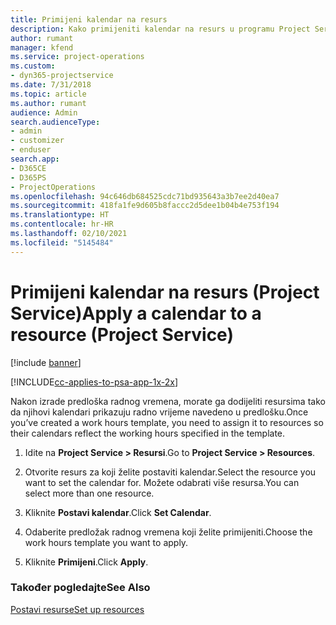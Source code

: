 ```yaml
---
title: Primijeni kalendar na resurs
description: Kako primijeniti kalendar na resurs u programu Project Service
author: rumant
manager: kfend
ms.service: project-operations
ms.custom:
- dyn365-projectservice
ms.date: 7/31/2018
ms.topic: article
ms.author: rumant
audience: Admin
search.audienceType:
- admin
- customizer
- enduser
search.app:
- D365CE
- D365PS
- ProjectOperations
ms.openlocfilehash: 94c646db684525cdc71bd935643a3b7ee2d40ea7
ms.sourcegitcommit: 418fa1fe9d605b8faccc2d5dee1b04b4e753f194
ms.translationtype: HT
ms.contentlocale: hr-HR
ms.lasthandoff: 02/10/2021
ms.locfileid: "5145484"
---
```

# <a name="apply-a-calendar-to-a-resource-project-service"></a><span data-ttu-id="96615-103">Primijeni kalendar na resurs (Project Service)</span><span class="sxs-lookup"><span data-stu-id="96615-103">Apply a calendar to a resource (Project Service)</span></span>

[!include [banner](../includes/psa-now-project-operations.md)]

[!INCLUDE[cc-applies-to-psa-app-1x-2x](../includes/cc-applies-to-psa-app-1x-2x.md)]

<span data-ttu-id="96615-104">Nakon izrade predloška radnog vremena, morate ga dodijeliti resursima tako da njihovi kalendari prikazuju radno vrijeme navedeno u predlošku.</span><span class="sxs-lookup"><span data-stu-id="96615-104">Once you’ve created a work hours template, you need to assign it to resources so their calendars reflect the working hours specified in the template.</span></span>  
  
1.  <span data-ttu-id="96615-105">Idite na **Project Service > Resursi**.</span><span class="sxs-lookup"><span data-stu-id="96615-105">Go to **Project Service > Resources**.</span></span>  
  
2.  <span data-ttu-id="96615-106">Otvorite resurs za koji želite postaviti kalendar.</span><span class="sxs-lookup"><span data-stu-id="96615-106">Select the resource you want to set the calendar for.</span></span> <span data-ttu-id="96615-107">Možete odabrati više resursa.</span><span class="sxs-lookup"><span data-stu-id="96615-107">You can select more than one resource.</span></span>  
  
3.  <span data-ttu-id="96615-108">Kliknite **Postavi kalendar**.</span><span class="sxs-lookup"><span data-stu-id="96615-108">Click **Set Calendar**.</span></span>  
  
4.  <span data-ttu-id="96615-109">Odaberite predložak radnog vremena koji želite primijeniti.</span><span class="sxs-lookup"><span data-stu-id="96615-109">Choose the work hours template you want to apply.</span></span>  
  
5.  <span data-ttu-id="96615-110">Kliknite **Primijeni**.</span><span class="sxs-lookup"><span data-stu-id="96615-110">Click **Apply**.</span></span>  
  
### <a name="see-also"></a><span data-ttu-id="96615-111">Također pogledajte</span><span class="sxs-lookup"><span data-stu-id="96615-111">See Also</span></span>  
 [<span data-ttu-id="96615-112">Postavi resurse</span><span class="sxs-lookup"><span data-stu-id="96615-112">Set up resources</span></span>](../psa/set-up-resources.md)
